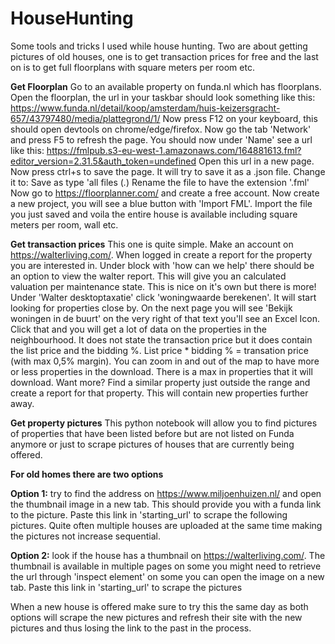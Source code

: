 # HouseHunting
Some tools and tricks I used while house hunting. Two are about getting pictures of old houses, one is to get transaction prices for free and the last on is to get full floorplans with square meters per room etc.

**Get Floorplan**
Go to an available property on funda.nl which has floorplans. Open the floorplan, the url in your taskbar should look something like this:
https://www.funda.nl/detail/koop/amsterdam/huis-keizersgracht-657/43797480/media/plattegrond/1/
Now press F12 on your keyboard, this should open devtools on chrome/edge/firefox. Now go the tab 'Network' and press F5 to refresh the page. You should now under 'Name' see a url like this:
https://fmlpub.s3-eu-west-1.amazonaws.com/164881613.fml?editor_version=2.31.5&auth_token=undefined
Open this url in a new page. Now press ctrl+s to save the page. It will try to save it as a .json file. Change it to: Save as type 'all files (*.*) Rename the file to have the extension '.fml' 
Now go to https://floorplanner.com/ and create a free account. Now create a new project, you will see a blue button with 'Import FML'. Import the file you just saved and voila the entire house is available including square meters per room, wall etc. 

**Get transaction prices**
This one is quite simple. Make an account on https://walterliving.com/. When logged in create a report for the property you are interested in. Under block with 'how can we help' there should be an option to view the walter report. This will give you an calculated valuation per maintenance state. This is nice on it's own but there is more! Under 'Walter desktoptaxatie' click 'woningwaarde berekenen'. It will start looking for properties close by. On the next page you will see 'Bekijk woningen in de buurt' on the very right of that text you'll see an Excel Icon. Click that and you will get a lot of data on the properties in the neighbourhood. It does not state the transaction price but it does contain the list price and the bidding %. List price * bidding % = transation price (with max 0,5% margin). You can zoom in and out of the map to have more or less properties in the download. There is a max in properties that it will download. Want more? Find a similar property just outside the range and create a report for that property. This will contain new properties further away.

**Get property pictures**
This python notebook will allow you to find pictures of properties that have been listed before but are not listed on Funda anymore or just to scrape pictures of houses that are currently being offered. 

**For old homes there are two options**

**Option 1:** try to find the address on https://www.miljoenhuizen.nl/ and open the thumbnail image in a new tab. This should provide you with a funda link to the picture. Paste this link in 'starting_url' to scrape the following pictures. Quite often multiple houses are uploaded at the same time making the pictures not increase sequential.

**Option 2:** look if the house has a thumbnail on https://walterliving.com/. The thumbnail is available in multiple pages on some you might need to retrieve the url through 'inspect element' on some you can open the image on a new tab. Paste this link in 'starting_url' to scrape the pictures

When a new house is offered make sure to try this the same day as both options will scrape the new pictures and refresh their site 
with the new pictures and thus losing the link to the past in the process. 

